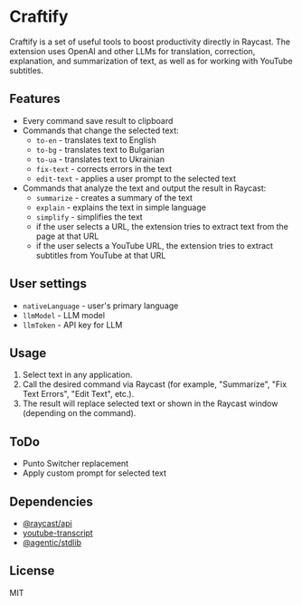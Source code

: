 # Craftify

Craftify is a set of useful tools to boost productivity directly in Raycast. The extension uses OpenAI and other LLMs for translation, correction, explanation, and summarization of text, as well as for working with YouTube subtitles.

## Features

- Every command save result to clipboard
- Commands that change the selected text:
    + `to-en` - translates text to English
    + `to-bg` - translates text to Bulgarian
    + `to-ua` - translates text to Ukrainian
    + `fix-text` - corrects errors in the text
    + `edit-text` - applies a user prompt to the selected text
- Commands that analyze the text and output the result in Raycast:
    + `summarize` - creates a summary of the text
    + `explain` - explains the text in simple language
    + `simplify` - simplifies the text
    + if the user selects a URL, the extension tries to extract text from the page at that URL
    + if the user selects a YouTube URL, the extension tries to extract subtitles from YouTube at that URL

## User settings

- `nativeLanguage` - user's primary language
- `llmModel` - LLM model
- `llmToken` - API key for LLM

## Usage

1. Select text in any application.
2. Call the desired command via Raycast (for example, "Summarize", "Fix Text Errors", "Edit Text", etc.).
3. The result will replace selected text or shown in the Raycast window (depending on the command).

## ToDo

- Punto Switcher replacement
- Apply custom prompt for selected text

## Dependencies

- [@raycast/api](https://www.npmjs.com/package/@raycast/api)
- [youtube-transcript](https://www.npmjs.com/package/youtube-transcript)
- [@agentic/stdlib](https://www.npmjs.com/package/@agentic/stdlib)

## License

MIT